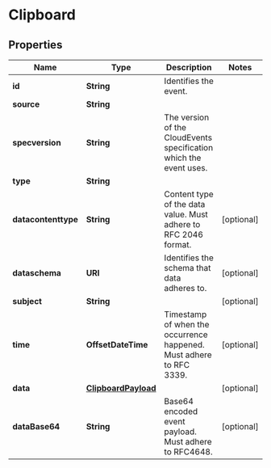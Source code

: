 

# Clipboard


## Properties

| Name | Type | Description | Notes |
|------------ | ------------- | ------------- | -------------|
|**id** | **String** | Identifies the event. |  |
|**source** | **String** |  |  |
|**specversion** | **String** | The version of the CloudEvents specification which the event uses. |  |
|**type** | **String** |  |  |
|**datacontenttype** | **String** | Content type of the data value. Must adhere to RFC 2046 format. |  [optional] |
|**dataschema** | **URI** | Identifies the schema that data adheres to. |  [optional] |
|**subject** | **String** |  |  [optional] |
|**time** | **OffsetDateTime** | Timestamp of when the occurrence happened. Must adhere to RFC 3339. |  [optional] |
|**data** | [**ClipboardPayload**](ClipboardPayload.md) |  |  [optional] |
|**dataBase64** | **String** | Base64 encoded event payload. Must adhere to RFC4648. |  [optional] |



